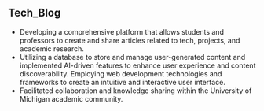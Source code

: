 ## Tech_Blog
* Developing a comprehensive platform that allows students and professors to create and share articles related to tech, projects, and academic research. 
* Utilizing a database to store and manage user-generated content and implemented AI-driven features to enhance user experience and content discoverability. Employing web development technologies and frameworks to create an intuitive and interactive user interface.
* Facilitated collaboration and knowledge sharing within the University of Michigan academic community.
